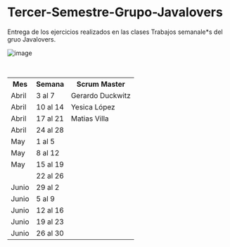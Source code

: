 # Tercer-Semestre-Grupo-Javalovers
Entrega de los ejercicios realizados en las clases
Trabajos semanale*s  del gruo Javalovers.

![image](https://github.com/CodeSystem2022/Tercer-Semestre-Grupo-Javalovers/assets/112024900/ffbf28f1-3ed3-422a-8d8a-017b07ae2d93)



<br/>
  <center>
    
  <table>
    <tr>
      <th>Mes</th>
      <th>Semana</th>
      <th>Scrum Master</th>
    </tr>
    <tr>
      <td> Abril </td>
      <td> 3 al 7 </td>
      <td> Gerardo Duckwitz </td>
    </tr>
    <tr>
      <td> Abril </td>
      <td> 10 al 14 </td>
      <td> Yesica López </td>
    </tr>
    <tr>
      <td> Abril </td>
      <td> 17 al 21 </td>
      <td> Matias Villa </td>
    </tr>
    <tr>
      <td> Abril </td>
      <td> 24 al 28 </td>
      <td>  </td>
    </tr>
    <tr>
      <td> May </td>
      <td> 1 al 5 </td>
      <td>  </td>
    </tr>
    <tr>
      <td> May </td>
      <td> 8 al 12 </td>
      <td>  </td>
    </tr>
    <tr>
      <td> May </td>
      <td> 15 al 19 </td>
      <td>  </td>
    </tr>
    <tr>
      <td Mayo </td>
      <td> 22 al 26 </td>
      <td>  </td>
    </tr>
    <tr>
      <td> Junio </td>
      <td> 29 al 2 </td>
      <td>  </td>
    </tr>
    <tr>
      <td> Junio </td>
      <td> 5 al 9 </td>
      <td>  </td>
    </tr>
    <tr>
      <td> Junio </td>
      <td> 12 al 16 </td>
      <td>  </td>
    </tr>
    <tr>
      <td> Junio </td>
      <td> 19 al 23 </td>
      <td>  </td>
    </tr>
    <tr>
      <td> Junio </td>
      <td> 26 al 30 </td>
      <td>  </td>
    </tr>
      
  </table> </center>
<div>
